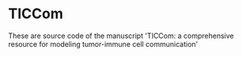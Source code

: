 # TICCom
These are source code of the manuscript 'TICCom: a comprehensive resource for modeling tumor-immune cell communication'
